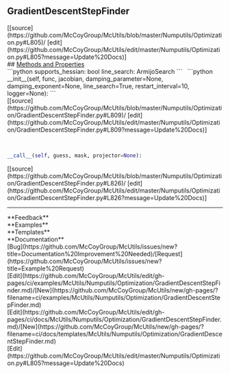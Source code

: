 ## <a id="McUtils.Numputils.Optimization.GradientDescentStepFinder">GradientDescentStepFinder</a> 

<div class="docs-source-link" markdown="1">
[[source](https://github.com/McCoyGroup/McUtils/blob/master/Numputils/Optimization.py#L805)/
[edit](https://github.com/McCoyGroup/McUtils/edit/master/Numputils/Optimization.py#L805?message=Update%20Docs)]
</div>









<div class="collapsible-section">
 <div class="collapsible-section collapsible-section-header" markdown="1">
## <a class="collapse-link" data-toggle="collapse" href="#methods" markdown="1"> Methods and Properties</a> <a class="float-right" data-toggle="collapse" href="#methods"><i class="fa fa-chevron-down"></i></a>
 </div>
 <div class="collapsible-section collapsible-section-body collapse show" id="methods" markdown="1">
 ```python
supports_hessian: bool
line_search: ArmijoSearch
```
<a id="McUtils.Numputils.Optimization.GradientDescentStepFinder.__init__" class="docs-object-method">&nbsp;</a> 
```python
__init__(self, func, jacobian, damping_parameter=None, damping_exponent=None, line_search=True, restart_interval=10, logger=None): 
```
<div class="docs-source-link" markdown="1">
[[source](https://github.com/McCoyGroup/McUtils/blob/master/Numputils/Optimization/GradientDescentStepFinder.py#L809)/
[edit](https://github.com/McCoyGroup/McUtils/edit/master/Numputils/Optimization/GradientDescentStepFinder.py#L809?message=Update%20Docs)]
</div>


<a id="McUtils.Numputils.Optimization.GradientDescentStepFinder.__call__" class="docs-object-method">&nbsp;</a> 
```python
__call__(self, guess, mask, projector=None): 
```
<div class="docs-source-link" markdown="1">
[[source](https://github.com/McCoyGroup/McUtils/blob/master/Numputils/Optimization/GradientDescentStepFinder.py#L826)/
[edit](https://github.com/McCoyGroup/McUtils/edit/master/Numputils/Optimization/GradientDescentStepFinder.py#L826?message=Update%20Docs)]
</div>
 </div>
</div>












---


<div markdown="1" class="text-secondary">
<div class="container">
  <div class="row">
   <div class="col" markdown="1">
**Feedback**   
</div>
   <div class="col" markdown="1">
**Examples**   
</div>
   <div class="col" markdown="1">
**Templates**   
</div>
   <div class="col" markdown="1">
**Documentation**   
</div>
   <div class="col" markdown="1">
   
</div>
   <div class="col" markdown="1">
   
</div>
   <div class="col" markdown="1">
   
</div>
</div>
  <div class="row">
   <div class="col" markdown="1">
[Bug](https://github.com/McCoyGroup/McUtils/issues/new?title=Documentation%20Improvement%20Needed)/[Request](https://github.com/McCoyGroup/McUtils/issues/new?title=Example%20Request)   
</div>
   <div class="col" markdown="1">
[Edit](https://github.com/McCoyGroup/McUtils/edit/gh-pages/ci/examples/McUtils/Numputils/Optimization/GradientDescentStepFinder.md)/[New](https://github.com/McCoyGroup/McUtils/new/gh-pages/?filename=ci/examples/McUtils/Numputils/Optimization/GradientDescentStepFinder.md)   
</div>
   <div class="col" markdown="1">
[Edit](https://github.com/McCoyGroup/McUtils/edit/gh-pages/ci/docs/McUtils/Numputils/Optimization/GradientDescentStepFinder.md)/[New](https://github.com/McCoyGroup/McUtils/new/gh-pages/?filename=ci/docs/templates/McUtils/Numputils/Optimization/GradientDescentStepFinder.md)   
</div>
   <div class="col" markdown="1">
[Edit](https://github.com/McCoyGroup/McUtils/edit/master/Numputils/Optimization.py#L805?message=Update%20Docs)   
</div>
   <div class="col" markdown="1">
   
</div>
   <div class="col" markdown="1">
   
</div>
   <div class="col" markdown="1">
   
</div>
</div>
</div>
</div>